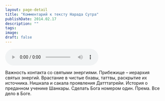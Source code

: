 ```yaml
---
layout: page-detail
title: "Комментарий к тексту Нарада Сутра"
publishDate: 2014.02.17
description: ""
tags:
image:
draft: false
---
```


<audio title="2014.02.17 - Комментарий к тексту Нарада Сутра.mp3" src="https://filer-api.advayta.org/v1.0/public/files/74301" controls=""></audio>

 Важность контакта со святыми энергиями. Прибежище – иерархия святых энергий. Врастание в чистые бхавы, таттвы, раскрытие их источника. Нишкала и сакала проявления Датттатрейи. История о преданном ученике Шанкары. Сделать Бога номером один. Према. Все дело в Боге. 

  
